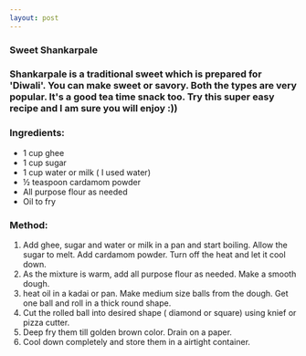 ```yaml
---
layout: post
---
```



### Sweet Shankarpale

### Shankarpale is a traditional sweet which is prepared for 'Diwali'. You can make sweet or savory. Both the types are very popular. It's a good tea time snack too. Try this super easy recipe and I am sure you will enjoy :)) 

### Ingredients:
* 1 cup ghee
* 1 cup sugar
* 1 cup water or milk ( I used water)
* ½ teaspoon cardamom powder
* All purpose flour as needed
* Oil to fry

### Method:
1. Add ghee, sugar and water or milk in a pan and start boiling. Allow the sugar to melt. Add cardamom powder. Turn off the heat and let it cool down. 
2. As the mixture is warm, add all purpose flour as needed. Make a smooth dough. 
3. heat oil in a kadai or pan. Make medium size balls from the dough. Get one ball and roll in a thick round shape. 
4. Cut the rolled ball into desired shape ( diamond or square) using knief or pizza cutter.  
5. Deep fry them till golden brown color. Drain on a paper. 
6. Cool down completely and store them in a airtight container.
